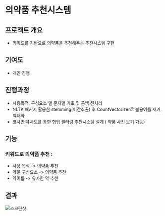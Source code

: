 # 의약품 추천시스템

## 프로젝트 개요
- 키워드를 기반으로 의약품을 추천해주는 추천시스템 구현

## 기여도
- 개인 진행

## 진행과정
- 사용목적, 구성요소 열 문자열 기호 및 공백 전처리
- NLTK 패키지 활용한 stemming(어간추출) 후 CountVectorizer로 불용어를 제거 벡터화
- 코사인 유사도를 통한 협업 필터링 추천시스템 설계 ( 약품 사진 보기 가능)

## 기능
### 키워드로 의약품 추천 :
- 사용 목적 -> 의약품 추천
- 약물 구성요소 -> 의약품 추천
- 약이름 -> 유사한 약 추천

## 결과
![스크린샷](https://github.com/seung-bin99/Pharma-Data-Project/assets/153293674/69734506-579c-463f-9599-679c6da38555)
